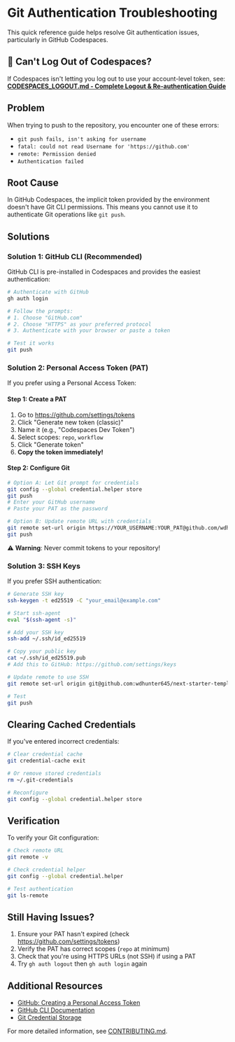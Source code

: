 # Git Authentication Troubleshooting

This quick reference guide helps resolve Git authentication issues, particularly in GitHub Codespaces.

## 🔴 Can't Log Out of Codespaces?

If Codespaces isn't letting you log out to use your account-level token, see:
**[CODESPACES_LOGOUT.md - Complete Logout & Re-authentication Guide](./CODESPACES_LOGOUT.md)**

## Problem

When trying to push to the repository, you encounter one of these errors:

- `git push fails, isn't asking for username`
- `fatal: could not read Username for 'https://github.com'`
- `remote: Permission denied`
- `Authentication failed`

## Root Cause

In GitHub Codespaces, the implicit token provided by the environment doesn't have Git CLI permissions. This means you cannot use it to authenticate Git operations like `git push`.

## Solutions

### Solution 1: GitHub CLI (Recommended)

GitHub CLI is pre-installed in Codespaces and provides the easiest authentication:

```bash
# Authenticate with GitHub
gh auth login

# Follow the prompts:
# 1. Choose "GitHub.com"
# 2. Choose "HTTPS" as your preferred protocol
# 3. Authenticate with your browser or paste a token

# Test it works
git push
```

### Solution 2: Personal Access Token (PAT)

If you prefer using a Personal Access Token:

#### Step 1: Create a PAT

1. Go to https://github.com/settings/tokens
2. Click "Generate new token (classic)"
3. Name it (e.g., "Codespaces Dev Token")
4. Select scopes: `repo`, `workflow`
5. Click "Generate token"
6. **Copy the token immediately!**

#### Step 2: Configure Git

```bash
# Option A: Let Git prompt for credentials
git config --global credential.helper store
git push
# Enter your GitHub username
# Paste your PAT as the password

# Option B: Update remote URL with credentials
git remote set-url origin https://YOUR_USERNAME:YOUR_PAT@github.com/wdhunter645/next-starter-template.git
git push
```

⚠️ **Warning**: Never commit tokens to your repository!

### Solution 3: SSH Keys

If you prefer SSH authentication:

```bash
# Generate SSH key
ssh-keygen -t ed25519 -C "your_email@example.com"

# Start ssh-agent
eval "$(ssh-agent -s)"

# Add your SSH key
ssh-add ~/.ssh/id_ed25519

# Copy your public key
cat ~/.ssh/id_ed25519.pub
# Add this to GitHub: https://github.com/settings/keys

# Update remote to use SSH
git remote set-url origin git@github.com:wdhunter645/next-starter-template.git

# Test
git push
```

## Clearing Cached Credentials

If you've entered incorrect credentials:

```bash
# Clear credential cache
git credential-cache exit

# Or remove stored credentials
rm ~/.git-credentials

# Reconfigure
git config --global credential.helper store
```

## Verification

To verify your Git configuration:

```bash
# Check remote URL
git remote -v

# Check credential helper
git config --global credential.helper

# Test authentication
git ls-remote
```

## Still Having Issues?

1. Ensure your PAT hasn't expired (check https://github.com/settings/tokens)
2. Verify the PAT has correct scopes (`repo` at minimum)
3. Check that you're using HTTPS URLs (not SSH) if using a PAT
4. Try `gh auth logout` then `gh auth login` again

## Additional Resources

- [GitHub: Creating a Personal Access Token](https://docs.github.com/en/authentication/keeping-your-account-and-data-secure/creating-a-personal-access-token)
- [GitHub CLI Documentation](https://cli.github.com/manual/)
- [Git Credential Storage](https://git-scm.com/book/en/v2/Git-Tools-Credential-Storage)

For more detailed information, see [CONTRIBUTING.md](../CONTRIBUTING.md).
